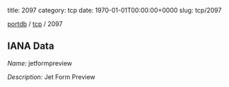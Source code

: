 title: 2097
category: tcp
date: 1970-01-01T00:00:00+0000
slug: tcp/2097

[portdb](/) / [tcp](/category/tcp.html) / 2097


## IANA Data

_Name:_ jetformpreview

_Description:_ Jet Form Preview

